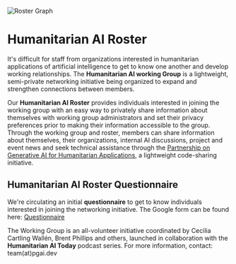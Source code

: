 ![Roster Graph](https://storage.googleapis.com/pgai/RosterGraph.png)

# Humanitarian AI Roster

It's difficult for staff from organizations interested in humanitarian applications of artificial intelligence to get to know one another and develop working relationships. The **Humanitarian AI working Group** is a lightweight, semi-private networking initiative being organized to expand and strengthen connections between members.

Our **Humanitarian AI Roster** provides individuals interested in joining the working group with an easy way to privately share information about themselves with working group administrators and set their privacy preferences prior to making their information accessible to the group. Through the working group and roster, members can share information about themselves, their organizations, internal AI discussions, project and event news and seek technical assistance through the [Partnership on Generative AI for Humanitarian Applications](https://github.com/Partnership-on-Generative-AI/About), a lightweight code-sharing initiative.

## Humanitarian AI Roster Questionnaire

We're circulating an initial **questionnaire** to get to know individuals interested in joining the networking initiative. The Google form can be found here: [Questionnaire](https://forms.gle/zX31SHrjgQ8k9rvN8)

The Working Group is an all-volunteer initiative coordinated by Cecilia Cartling Wallén, Brent Phillips and others, launched in collaboration with the **Humanitarian AI Today** podcast series. For more information, contact: team(at)pgai.dev
